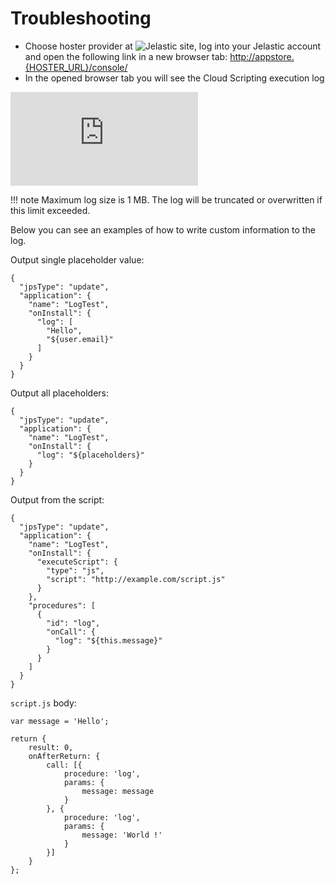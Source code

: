 # Troubleshooting

- Choose hoster provider at ![Jelastic site](https://jelastic.cloud), log into your Jelastic account and open the following link in a new browser tab: <http://appstore.{HOSTER_URL}/console/>  
- In the opened browser tab you will see the Cloud Scripting execution log

![Console](https://download.jelastic.com/public.php?service=files&t=a662aacb111575cf3d37b1d94fe59af9&download)

!!! note
    Maximum log size is 1 MB. The log will be truncated or overwritten if this limit exceeded.

Below you can see an examples of how to write custom information to the log.

Output single placeholder value:
```
{
  "jpsType": "update",
  "application": {
    "name": "LogTest",                                      
    "onInstall": {
      "log": [
        "Hello", 
        "${user.email}"
      ]
    }
  }
}
```

Output all placeholders:
```
{
  "jpsType": "update",
  "application": {
    "name": "LogTest",
    "onInstall": {
      "log": "${placeholders}"
    }
  }
}
```                                                                                      

Output from the script:
```
{
  "jpsType": "update",
  "application": {
    "name": "LogTest",
    "onInstall": {
      "executeScript": {
        "type": "js",
        "script": "http://example.com/script.js"
      }
    },
    "procedures": [
      {
        "id": "log",
        "onCall": {
          "log": "${this.message}"
        }
      }
    ]
  }
}
```

`script.js` body:

```                                                
var message = 'Hello';

return { 
    result: 0, 
    onAfterReturn: {
        call: [{
            procedure: 'log', 
            params: {
                message: message
            } 
        }, {
            procedure: 'log',
            params: {
                message: 'World !'
            }
        }] 
    } 
};
```
<!--## Logging-->
<!--Work in progress...-->
<!--
add example 
2 procedures:
- log - public_html/cs.txt (do not forget to limit log) 
- getLogLink 
-->


<!--## Checking event subscribers list-->
<!--Work in progress...-->
<!-- think how to do that -->